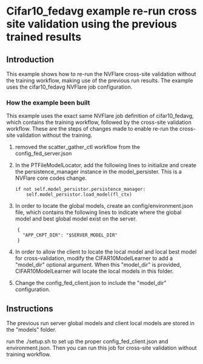 # Cifar10_fedavg example re-run cross site validation using the previous trained results

## Introduction

This example shows how to re-run the NVFlare cross-site validation without the training workflow, making use of the previous run results. The example uses the cifar10_fedavg NVFlare job configuration.

### How the example been built

This example uses the exact same NVFlare job definition of cifar10_fedavg, which contains the training workflow, followed by the cross-site validation workflow. These are the steps of changes made to enable re-run the cross-site validation without the training.

1. removed the scatter_gather_ctl workflow from the config_fed_server.json

2.  In the PTFileModelLocator, add the following lines to initialize and create the persistence_manager instance in the model_persister. This is a NVFlare core codes change.

        if not self.model_persistor.persistence_manager:
            self.model_persistor.load_model(fl_ctx)
3. In order to locate the global models, create an config/environment.json file, which contains the following lines to indicate where the global model and best global model exist on the server.
```
    {
      "APP_CKPT_DIR": "$SERVER_MODEL_DIR"
    }
```

4. In order to allow the client to locate the local model and local best model for cross-validation, modify the CIFAR10ModelLearner to add a "model_dir" optional argument. When this "model_dir" is provided, CIFAR10ModelLearner will locate the local models in this folder.

5. Change the config_fed_client.json to include the "model_dir" configuration.


## Instructions

The previous run server global models and client local models are stored in the "models" folder. 

run the ./setup.sh to set up the proper config_fed_client.json and environment.json. Then you can run this job for cross-site validation without training workflow.